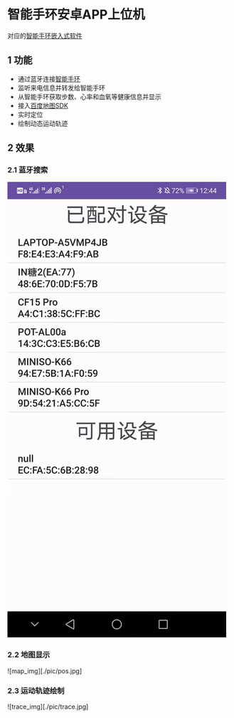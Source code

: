# 智能手环安卓APP上位机
对应的[智能手环嵌入式软件](https://github.com/B777B2056/SmartWatchEmbeddedSoftware)

## 1 功能
* 通过蓝牙连接[智能手环](https://github.com/B777B2056/SmartWatchEmbeddedSoftware)
* 监听来电信息并转发给智能手环
* 从智能手环获取步数、心率和血氧等健康信息并显示
* 接入[百度地图SDK](https://lbsyun.baidu.com/index.php?title=androidsdk)
* 实时定位
* 绘制动态运动轨迹

## 2 效果
### 2.1 蓝牙搜索
![bluetooth_img](./pic/bt.jpg)
### 2.2 地图显示
![map_img][./pic/pos.jpg]
### 2.3 运动轨迹绘制
![trace_img][./pic/trace.jpg]
